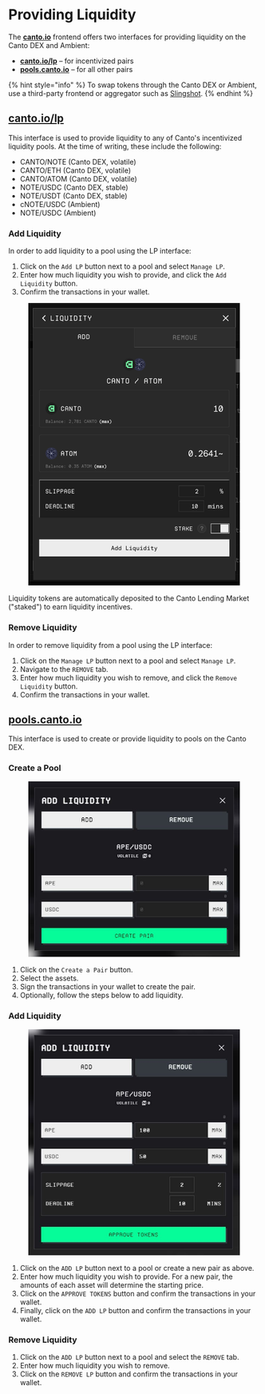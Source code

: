 # Providing Liquidity

The [**canto.io**](https://canto.io/) frontend offers two interfaces for providing liquidity on the Canto DEX and Ambient:

* [**canto.io/lp**](https://canto.io/lp) – for incentivized pairs
* [**pools.canto.io**](https://pools.canto.io/) – for all other pairs

{% hint style="info" %}
To swap tokens through the Canto DEX or Ambient, use a third-party frontend or aggregator such as [Slingshot](https://app.slingshot.finance/trade/ETH).
{% endhint %}

## [canto.io/lp](https://canto.io/lp)

This interface is used to provide liquidity to any of Canto's incentivized liquidity pools. At the time of writing, these include the following:

* CANTO/NOTE (Canto DEX, volatile)
* CANTO/ETH (Canto DEX, volatile)
* CANTO/ATOM (Canto DEX, volatile)
* NOTE/USDC (Canto DEX, stable)
* NOTE/USDT (Canto DEX, stable)
* cNOTE/USDC (Ambient)
* NOTE/USDC (Ambient)

### Add Liquidity

In order to add liquidity to a pool using the LP interface:

1. Click on the `Add LP` button next to a pool and select `Manage LP`.
2. Enter how much liquidity you wish to provide, and click the `Add Liquidity` button.
3. Confirm the transactions in your wallet.

<figure><img src="../.gitbook/assets/add-liquidity.png" alt=""><figcaption></figcaption></figure>

Liquidity tokens are automatically deposited to the Canto Lending Market ("staked") to earn liquidity incentives.

### Remove Liquidity

In order to remove liquidity from a pool using the LP interface:

1. Click on the `Manage LP` button next to a pool and select `Manage LP`.
2. Navigate to the `REMOVE` tab.
3. Enter how much liquidity you wish to remove, and click the `Remove Liquidity` button.
4. Confirm the transactions in your wallet.

## [**pools.canto.io**](https://pools.canto.io/)

This interface is used to create or provide liquidity to pools on the Canto DEX.

### Create a Pool

<figure><img src="../.gitbook/assets/add-liquidity-neo.JPG" alt=""><figcaption></figcaption></figure>

1. Click on the `Create a Pair` button.
2. Select the assets.
3. Sign the transactions in your wallet to create the pair.
4. Optionally, follow the steps below to add liquidity.

### Add Liquidity

<figure><img src="../.gitbook/assets/add-liquidity-neo-2.JPG" alt=""><figcaption></figcaption></figure>

1. Click on the `ADD LP` button next to a pool or create a new pair as above.
2. Enter how much liquidity you wish to provide. For a new pair, the amounts of each asset will determine the starting price.
3. Click on the `APPROVE TOKENS` button and confirm the transactions in your wallet.
4. Finally, click on the `ADD LP` button and confirm the transactions in your wallet.

### Remove Liquidity

1. Click on the `ADD LP` button next to a pool and select the `REMOVE` tab.
2. Enter how much liquidity you wish to remove.
3. Click on the `REMOVE LP` button and confirm the transactions in your wallet.
